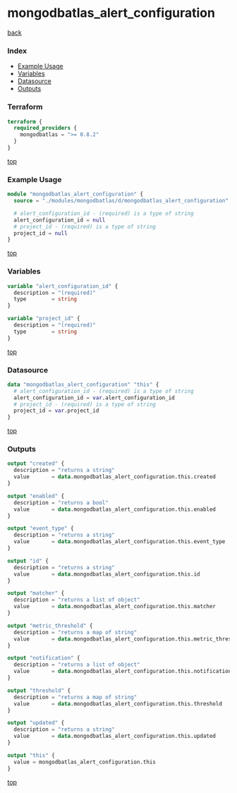 # mongodbatlas_alert_configuration

[back](../mongodbatlas.md)

### Index

- [Example Usage](#example-usage)
- [Variables](#variables)
- [Datasource](#datasource)
- [Outputs](#outputs)

### Terraform

```terraform
terraform {
  required_providers {
    mongodbatlas = ">= 0.8.2"
  }
}
```

[top](#index)

### Example Usage

```terraform
module "mongodbatlas_alert_configuration" {
  source = "./modules/mongodbatlas/d/mongodbatlas_alert_configuration"

  # alert_configuration_id - (required) is a type of string
  alert_configuration_id = null
  # project_id - (required) is a type of string
  project_id = null
}
```

[top](#index)

### Variables

```terraform
variable "alert_configuration_id" {
  description = "(required)"
  type        = string
}

variable "project_id" {
  description = "(required)"
  type        = string
}
```

[top](#index)

### Datasource

```terraform
data "mongodbatlas_alert_configuration" "this" {
  # alert_configuration_id - (required) is a type of string
  alert_configuration_id = var.alert_configuration_id
  # project_id - (required) is a type of string
  project_id = var.project_id
}
```

[top](#index)

### Outputs

```terraform
output "created" {
  description = "returns a string"
  value       = data.mongodbatlas_alert_configuration.this.created
}

output "enabled" {
  description = "returns a bool"
  value       = data.mongodbatlas_alert_configuration.this.enabled
}

output "event_type" {
  description = "returns a string"
  value       = data.mongodbatlas_alert_configuration.this.event_type
}

output "id" {
  description = "returns a string"
  value       = data.mongodbatlas_alert_configuration.this.id
}

output "matcher" {
  description = "returns a list of object"
  value       = data.mongodbatlas_alert_configuration.this.matcher
}

output "metric_threshold" {
  description = "returns a map of string"
  value       = data.mongodbatlas_alert_configuration.this.metric_threshold
}

output "notification" {
  description = "returns a list of object"
  value       = data.mongodbatlas_alert_configuration.this.notification
}

output "threshold" {
  description = "returns a map of string"
  value       = data.mongodbatlas_alert_configuration.this.threshold
}

output "updated" {
  description = "returns a string"
  value       = data.mongodbatlas_alert_configuration.this.updated
}

output "this" {
  value = mongodbatlas_alert_configuration.this
}
```

[top](#index)